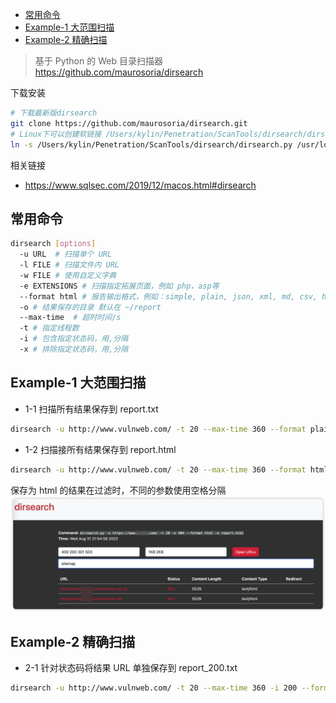 - [常用命令](#常用命令)
- [Example-1 大范围扫描](#example-1-大范围扫描)
- [Example-2 精确扫描](#example-2-精确扫描)

> 基于 Python 的 Web 目录扫描器 <https://github.com/maurosoria/dirsearch>

下载安装

```bash
# 下载最新版dirsearch
git clone https://github.com/maurosoria/dirsearch.git
# Linux下可以创建软链接 /Users/kylin/Penetration/ScanTools/dirsearch/dirsearch.py 为程序的绝对路径
ln -s /Users/kylin/Penetration/ScanTools/dirsearch/dirsearch.py /usr/local/bin/dirsearch
```

相关链接

- <https://www.sqlsec.com/2019/12/macos.html#dirsearch>

## 常用命令

```bash
dirsearch [options]
  -u URL  # 扫描单个 URL
  -l FILE # 扫描文件内 URL
  -w FILE # 使用自定义字典
  -e EXTENSIONS # 扫描指定拓展页面，例如 php，asp等
  --format html # 报告输出格式，例如：simple, plain, json, xml, md, csv, html, sqlite
  -o # 结果保存的目录 默认在 ~/report
  --max-time  # 超时时间/s
  -t # 指定线程数
  -i # 包含指定状态码，用,分隔
  -x # 排除指定状态码，用,分隔
```

## Example-1 大范围扫描

- 1-1 扫描所有结果保存到 report.txt

```bash
dirsearch -u http://www.vulnweb.com/ -t 20 --max-time 360 --format plain -o report.txt
```

- 1-2 扫描接所有结果保存到 report.html

```bash
dirsearch -u http://www.vulnweb.com/ -t 20 --max-time 360 --format html -o report.html
```

保存为 html 的结果在过滤时，不同的参数使用空格分隔
![图 2](/@attachment/images/Security/安全工具/ScanTools/dirsearch_1661954292695.png)  

## Example-2 精确扫描

- 2-1 针对状态码将结果 URL 单独保存到 report_200.txt

``` bash
dirsearch -u http://www.vulnweb.com/ -t 20 --max-time 360 -i 200 --format simple -o report.txt
```

